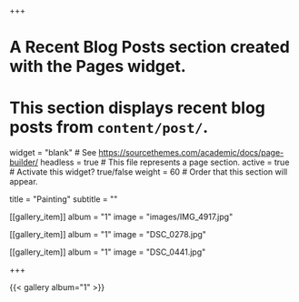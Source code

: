+++
# A Recent Blog Posts section created with the Pages widget.
# This section displays recent blog posts from `content/post/`.

widget = "blank"  # See https://sourcethemes.com/academic/docs/page-builder/
headless = true  # This file represents a page section.
active = true  # Activate this widget? true/false
weight = 60  # Order that this section will appear.

title = "Painting"
subtitle = ""

[[gallery_item]]
  album = "1"
  image = "images/IMG_4917.jpg"

[[gallery_item]]
  album = "1"
  image = "DSC_0278.jpg"

[[gallery_item]]
  album = "1"
  image = "DSC_0441.jpg"

+++

{{< gallery album="1" >}}
